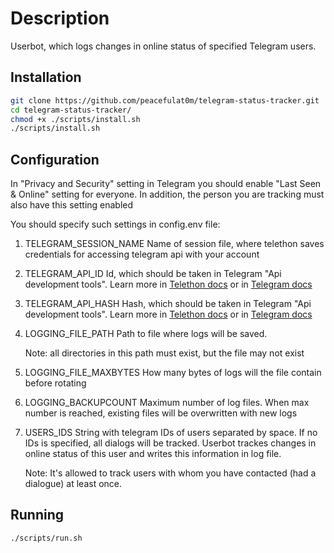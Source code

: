 # Description

Userbot, which logs changes in online status of specified Telegram users.

## Installation

```bash
git clone https://github.com/peacefulat0m/telegram-status-tracker.git
cd telegram-status-tracker/
chmod +x ./scripts/install.sh
./scripts/install.sh
```

## Configuration

In "Privacy and Security" setting in Telegram you should enable "Last Seen & Online" setting for everyone. In addition, the person you are tracking must also have this setting enabled

You should specify such settings in config.env file:

1. TELEGRAM_SESSION_NAME
   Name of session file, where telethon saves credentials for accessing telegram api with your account

2. TELEGRAM_API_ID
   Id, which should be taken in Telegram "Api development tools". Learn more in [Telethon docs](https://docs.telethon.dev/en/stable/basic/signing-in.html) or in [Telegram docs](https://core.telegram.org/api/obtaining_api_id)

3. TELEGRAM_API_HASH
   Hash, which should be taken in Telegram "Api development tools". Learn more in [Telethon docs](https://docs.telethon.dev/en/stable/basic/signing-in.html) or in [Telegram docs](https://core.telegram.org/api/obtaining_api_id)

4. LOGGING_FILE_PATH
   Path to file where logs will be saved.

   Note: all directories in this path must exist, but the file may not exist

5. LOGGING_FILE_MAXBYTES
   How many bytes of logs will the file contain before rotating

6. LOGGING_BACKUPCOUNT
   Maximum number of log files. When max number is reached, existing files will be overwritten with new logs

7. USERS_IDS
   String with telegram IDs of users separated by space. If no IDs is specified, all dialogs will be tracked.
   Userbot trackes changes in online status of this user and writes this information in log file.

   Note: It's allowed to track users with whom you have contacted (had a dialogue) at least once.

## Running

```bash
./scripts/run.sh
```
